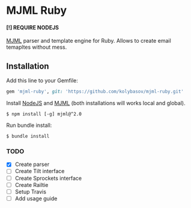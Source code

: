 # MJML Ruby

#### [!] REQUIRE NODEJS

[MJML](https://mjml.io) parser and template engine for Ruby. 
Allows to create email temapltes without mess.

## Installation

Add this line to your Gemfile:

```ruby
gem 'mjml-ruby', git: 'https://github.com/kolybasov/mjml-ruby.git'
```

Install [NodeJS](https://nodejs.org/en/) and [MJML](https://mjml.io) (both installations will works local and global).

```
$ npm install [-g] mjml@^2.0
```

Run bundle install:

```
$ bundle install
```

### TODO
- [x] Create parser
- [ ] Create Tilt interface
- [ ] Create Sprockets interface
- [ ] Create Railtie
- [ ] Setup Travis
- [ ] Add usage guide
